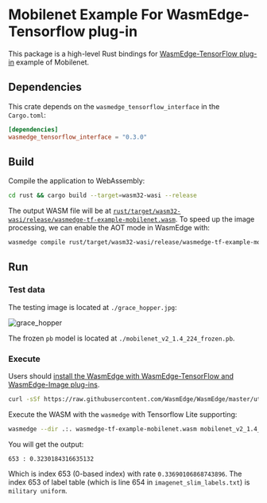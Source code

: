 # Mobilenet Example For WasmEdge-Tensorflow plug-in

This package is a high-level Rust bindings for [WasmEdge-TensorFlow plug-in](https://wasmedge.org/docs/develop/rust/tensorflow) example of Mobilenet.

## Dependencies

This crate depends on the `wasmedge_tensorflow_interface` in the `Cargo.toml`:

```toml
[dependencies]
wasmedge_tensorflow_interface = "0.3.0"
```

## Build

Compile the application to WebAssembly:

```bash
cd rust && cargo build --target=wasm32-wasi --release
```

The output WASM file will be at [`rust/target/wasm32-wasi/release/wasmedge-tf-example-mobilenet.wasm`](wasmedge-tf-example-mobilenet.wasm).
To speed up the image processing, we can enable the AOT mode in WasmEdge with:

```bash
wasmedge compile rust/target/wasm32-wasi/release/wasmedge-tf-example-mobilenet.wasm wasmedge-tf-example-mobilenet_aot.wasm
```

## Run

### Test data

The testing image is located at `./grace_hopper.jpg`:

![grace_hopper](grace_hopper.jpg)

The frozen `pb` model is located at `./mobilenet_v2_1.4_224_frozen.pb`.

### Execute

Users should [install the WasmEdge with WasmEdge-TensorFlow and WasmEdge-Image plug-ins](https://wasmedge.org/docs/start/install#wasmedge-tensorflow-plug-in).

```bash
curl -sSf https://raw.githubusercontent.com/WasmEdge/WasmEdge/master/utils/install.sh | bash -s -- --plugins wasmedge_tensorflow wasmedge_image
```

Execute the WASM with the `wasmedge` with Tensorflow Lite supporting:

```bash
wasmedge --dir .:. wasmedge-tf-example-mobilenet.wasm mobilenet_v2_1.4_224_frozen.pb grace_hopper.jpg
```

You will get the output:

```console
653 : 0.3230184316635132
```

Which is index 653 (0-based index) with rate `0.33690106868743896`. The index 653 of label table (which is line 654 in `imagenet_slim_labels.txt`) is `military uniform`.
